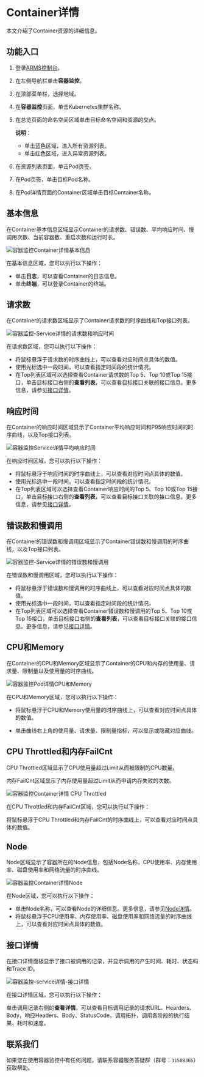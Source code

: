 # Container详情

本文介绍了Container资源的详细信息。

## 功能入口

1.  登录[ARMS控制台](https://arms.console.aliyun.com/#/home)。

2.  在左侧导航栏单击**容器监控**。

3.  在顶部菜单栏，选择地域。

4.  在**容器监控**页面，单击Kubernetes集群名称。

5.  在总览页面的命名空间区域单击目标命名空间和资源的交点。

    **说明：**

    -   单击蓝色区域，进入所有资源列表。
    -   单击红色区域，进入异常资源列表。
6.  在资源列表页面，单击Pod页签。

7.  在Pod页签，单击目标Pod名称。

8.  在Pod详情页面的Container区域单击目标Container名称。


## 基本信息

在Container基本信息区域显示Container的请求数、错误数、平均响应时间、慢调用次数、当前容器数、重启次数和运行时长。

![容器监控Container详情基本信息](https://static-aliyun-doc.oss-accelerate.aliyuncs.com/assets/img/zh-CN/2432193261/p280276.png)

在基本信息区域，您可以执行以下操作：

-   单击**日志**，可以查看Container的日志信息。
-   单击**终端**，可以登录Container的终端。

## 请求数

在Container的请求数区域显示了Container请求数的时序曲线和Top接口列表。

![容器监控-Service详情的请求数和响应时间](https://static-aliyun-doc.oss-accelerate.aliyuncs.com/assets/img/zh-CN/5067093261/p275743.png)

在请求数区域，您可以执行以下操作：

-   将鼠标悬浮于请求数的时序曲线上，可以查看对应时间点具体的数值。
-   使用光标选中一段时间，可以查看指定时间段的统计情况。
-   在Top列表区域可以选择查看Container请求数的Top 5、Top 10或Top 15接口，单击目标接口右侧的**查看列表**，可以查看目标接口关联的接口信息。更多信息，请参见[接口详情](#section_nr2_tn5_qr4)。

## 响应时间

在Container的响应时间区域显示了Container平均响应时间和P95响应时间的时序曲线，以及Top接口列表。

![容器监控Service详情平均响应时间](https://static-aliyun-doc.oss-accelerate.aliyuncs.com/assets/img/zh-CN/5067093261/p284103.png)

在响应时间区域，您可以执行以下操作：

-   将鼠标悬浮于响应时间的时序曲线上，可以查看对应时间点具体的数值。
-   使用光标选中一段时间，可以查看指定时间段的统计情况。
-   在Top列表区域可以选择查看Container响应时间的Top 5、Top 10或Top 15接口，单击目标接口右侧的**查看列表**，可以查看目标接口关联的接口信息。更多信息，请参见[接口详情](#section_nr2_tn5_qr4)。

## 错误数和慢调用

在Container的错误数和慢调用区域显示了Container错误数和慢调用的时序曲线，以及Top接口列表。

![容器监控-Service详情的错误数和慢调用](https://static-aliyun-doc.oss-accelerate.aliyuncs.com/assets/img/zh-CN/7397912261/p275751.png)

在错误数和慢调用区域，您可以执行以下操作：

-   将鼠标悬浮于错误数和慢调用的时序曲线上，可以查看对应时间点具体的数值。
-   使用光标选中一段时间，可以查看指定时间段的统计情况。
-   在Top列表区域可以选择查看Container错误数和慢调用的Top 5、Top 10或Top 15接口，单击目标接口右侧的**查看列表**，可以查看目标接口关联的接口信息。更多信息，请参见[接口详情](#section_nr2_tn5_qr4)。

## CPU和Memory

在Container的CPU和Memory区域显示了Container的CPU和内存的使用量、请求量、限制量以及使用量的时序曲线。

![容器监控Pod详情CPU和Memory](https://static-aliyun-doc.oss-accelerate.aliyuncs.com/assets/img/zh-CN/3319093261/p280213.png)

在CPU和Memory区域，您可以执行以下操作：

-   将鼠标悬浮于CPU和Memory使用量的时序曲线上，可以查看对应时间点具体的数值。

-   单击曲线右上角的使用量、请求量、限制量指标，可以显示或隐藏对应曲线。

## CPU Throttled和内存FailCnt

CPU Throttled区域显示了CPU使用量超过Limit从而被限制的CPU数量。

内存FailCnt区域显示了内存使用量超过Limit从而申请内存失败的次数。

![容器监控Container详情 CPU Throttled](https://static-aliyun-doc.oss-accelerate.aliyuncs.com/assets/img/zh-CN/2432193261/p280291.png)

在CPU Throttled和内存FailCnt区域，您可以执行以下操作：

将鼠标悬浮于CPU Throttled和内存FailCnt的时序曲线上，可以查看对应时间点具体的数值。

## Node

Node区域显示了容器所在的Node信息，包括Node名称，CPU使用率、内存使用率、磁盘使用率和网络流量的时序曲线。

![容器监控Container详情Node](https://static-aliyun-doc.oss-accelerate.aliyuncs.com/assets/img/zh-CN/2432193261/p280297.png)

在Node区域，您可以执行以下操作：

-   单击Node名称，可以查看Node的详细信息。更多信息，请参见[Node详情](/cn.zh-CN/容器监控/使用教程/查看资源信息/Node详情.md)。
-   将鼠标悬浮于CPU使用率、内存使用率、磁盘使用率和网络流量的时序曲线上，可以查看对应时间点具体的数值。

## 接口详情

在接口详情面板显示了接口被调用的记录，并显示调用的产生时间、耗时、状态码和Trace ID。

![容器监控-service详情-接口详情](https://static-aliyun-doc.oss-accelerate.aliyuncs.com/assets/img/zh-CN/7397912261/p278370.png)

在接口详情区域，您可以执行以下操作：

单击调用记录右侧的**查看详情**，可以查看目标调用记录的请求URL、Hearders、Body，响应Headers、Body、StatusCode，调用拓扑，调用各阶段的执行结果、耗时和速度。

## 联系我们

如果您在使用容器监控中有任何问题，请联系容器服务答疑群（群号：`31588365`）获取帮助。

